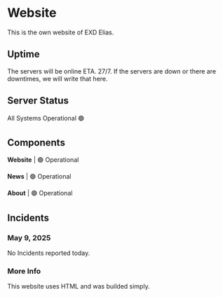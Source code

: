 # Website
This is the own website of EXD Elias.

## Uptime
The servers will be online ETA. 27/7. If the servers are down or there are downtimes, we will write that here.

## Server Status
All Systems Operational 🟢

## Components

**Website**   | 🟢 Operational

**News**      | 🟢 Operational

**About**     | 🟢 Operational

## Incidents
### May 9, 2025
No Incidents reported today.

### More Info
This website uses HTML and was builded simply.
